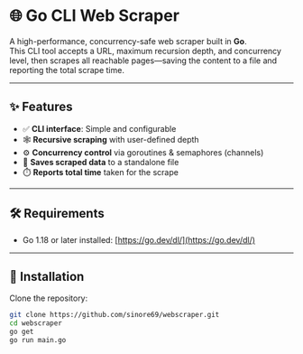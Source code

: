 # 🌐 Go CLI Web Scraper

A high-performance, concurrency-safe web scraper built in **Go**.  
This CLI tool accepts a URL, maximum recursion depth, and concurrency level, then scrapes all reachable pages—saving the content to a file and reporting the total scrape time.

---

## ✨ Features

- ✅ **CLI interface**: Simple and configurable
- 🕸️ **Recursive scraping** with user-defined depth
- ⚙️ **Concurrency control** via goroutines & semaphores (channels)
- 📁 **Saves scraped data** to a standalone file
- ⏱️ **Reports total time** taken for the scrape

---

## 🛠 Requirements

- Go 1.18 or later installed: [https://go.dev/dl/](https://go.dev/dl/)

---

## 🚀 Installation

Clone the repository:

```bash
git clone https://github.com/sinore69/webscraper.git
cd webscraper
go get
go run main.go 
```

